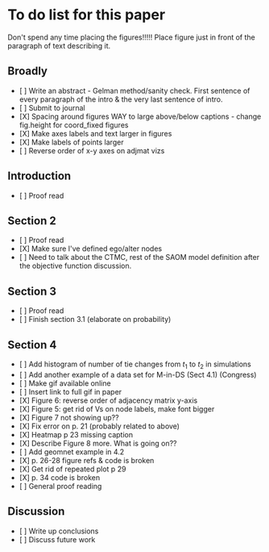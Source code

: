 To do list for this paper
================

Don't spend any time placing the figures!!!!! Place figure just in front of the paragraph of text describing it.

Broadly
-------

-   \[ \] Write an abstract - Gelman method/sanity check. First sentence of every paragraph of the intro & the very last sentence of intro.
-   \[ \] Submit to journal
-   \[X\] Spacing around figures WAY to large above/below captions - change fig.height for coord\_fixed figures
-   \[X\] Make axes labels and text larger in figures
-   \[X\] Make labels of points larger
-   \[ \] Reverse order of x-y axes on adjmat vizs

Introduction
------------

-   \[ \] Proof read

Section 2
---------

-   \[ \] Proof read
-   \[X\] Make sure I've defined ego/alter nodes
-   \[ \] Need to talk about the CTMC, rest of the SAOM model definition after the objective function discussion.

Section 3
---------

-   \[ \] Proof read
-   \[ \] Finish section 3.1 (elaborate on probability)

Section 4
---------

-   \[ \] Add histogram of number of tie changes from *t*<sub>1</sub> to *t*<sub>2</sub> in simulations
-   \[ \] Add another example of a data set for M-in-DS (Sect 4.1) (Congress)
-   \[ \] Make gif available online
-   \[ \] Insert link to full gif in paper
-   \[X\] Figure 6: reverse order of adjacency matrix y-axis
-   \[X\] Figure 5: get rid of Vs on node labels, make font bigger
-   \[X\] Figure 7 not showing up??
-   \[X\] Fix error on p. 21 (probably related to above)
-   \[X\] Heatmap p 23 missing caption
-   \[X\] Describe Figure 8 more. What is going on??
-   \[ \] Add geomnet example in 4.2
-   \[X\] p. 26-28 figure refs & code is broken
-   \[X\] Get rid of repeated plot p 29
-   \[X\] p. 34 code is broken
-   \[ \] General proof reading

Discussion
----------

-   \[ \] Write up conclusions
-   \[ \] Discuss future work
